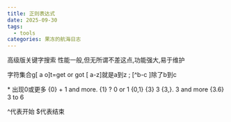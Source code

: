 ```yaml
---
title: 正则表达式
date: 2025-09-30
tags:
  - tools
categories: 果冻的航海日志
---
```

高级版关键字搜索
性能一般,但无所谓不差这点,功能强大,易于维护

字符集合g\[ a o\]t=get or got
\[ a-z\]就是a到z ; \[^b-c ]除了b到c

\* 出现0或更多 {0}
\+  1 and more. {1}
?  0 or 1            {0,1}
{3} 3
{3,}. 3 and more
{3.6}  3 to 6

\^代表开始  \$代表结束